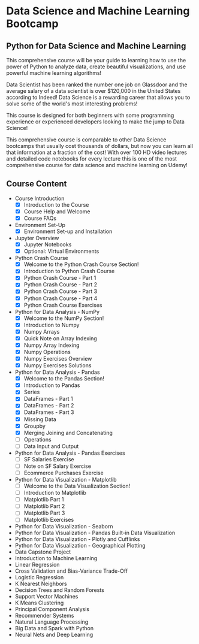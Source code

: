 # Data Science and Machine Learning Bootcamp

## Python for Data Science and Machine Learning

This comprehensive course will be your guide to learning how to use the power of Python to analyze data, create beautiful visualizations, and use powerful machine learning algorithms!

Data Scientist has been ranked the number one job on Glassdoor and the average salary of a data scientist is over $120,000 in the United States according to Indeed! Data Science is a rewarding career that allows you to solve some of the world's most interesting problems!

This course is designed for both beginners with some programming experience or experienced developers looking to make the jump to Data Science!

This comprehensive course is comparable to other Data Science bootcamps that usually cost thousands of dollars, but now you can learn all that information at a fraction of the cost! With over 100 HD video lectures and detailed code notebooks for every lecture this is one of the most comprehensive course for data science and machine learning on Udemy!

## Course Content

- Course Introduction
  - [x] Introduction to the Course
  - [x] Course Help and Welcome
  - [x] Course FAQs

- Environment Set-Up
  - [x] Environment Set-up and Installation
  
- Jupyter Overview
  - [x] Jupyter Notebooks
  - [x] Optional: Virtual Environments

- Python Crash Course
  - [x] Welcome to the Python Crash Course Section!
  - [x] Introduction to Python Crash Course
  - [x] Python Crash Course - Part 1
  - [x] Python Crash Course - Part 2
  - [x] Python Crash Course - Part 3
  - [x] Python Crash Course - Part 4
  - [x] Python Crash Course Exercises

- Python for Data Analysis - NumPy
  - [x] Welcome to the NumPy Section!
  - [x] Introduction to Numpy
  - [x] Numpy Arrays
  - [x] Quick Note on Array Indexing
  - [x] Numpy Array Indexing
  - [x] Numpy Operations
  - [x] Numpy Exercises Overview
  - [x] Numpy Exercises Solutions

- Python for Data Analysis - Pandas
  - [x] Welcome to the Pandas Section!
  - [x] Introduction to Pandas
  - [x] Series
  - [x] DataFrames - Part 1
  - [x] DataFrames - Part 2
  - [x] DataFrames - Part 3
  - [x] Missing Data
  - [x] Groupby
  - [x] Merging Joining and Concatenating
  - [ ] Operations
  - [ ] Data Input and Output

- Python for Data Analysis - Pandas Exercises
  - [ ] SF Salaries Exercise
  - [ ] Note on SF Salary Exercise
  - [ ] Ecommerce Purchases Exercise

- Python for Data Visualization - Matplotlib
  - [ ] Welcome to the Data Visualization Section!
  - [ ] Introduction to Matplotlib
  - [ ] Matplotlib Part 1
  - [ ] Matplotlib Part 2
  - [ ] Matplotlib Part 3
  - [ ] Matplotlib Exercises

- Python for Data Visualization - Seaborn
- Python for Data Visualization - Pandas Built-in Data Visualization
- Python for Data Visualization - Plotly and Cufflinks
- Python for Data Visualization - Geographical Plotting
- Data Capstone Project
- Introduction to Machine Learning
- Linear Regression
- Cross Validation and Bias-Variance Trade-Off
- Logistic Regression
- K Nearest Neighbors
- Decision Trees and Random Forests
- Support Vector Machines
- K Means Clustering
- Principal Component Analysis
- Recommender Systems
- Natural Language Processing
- Big Data and Spark with Python
- Neural Nets and Deep Learning
